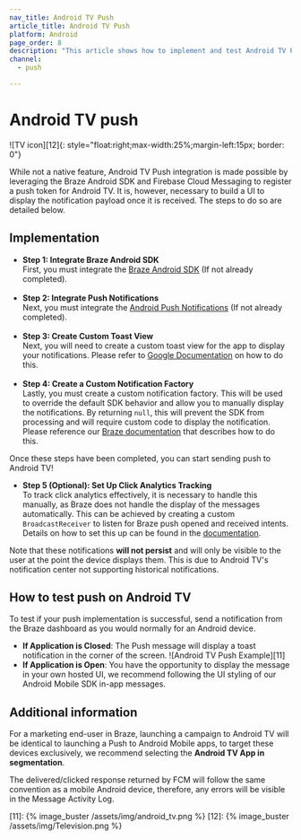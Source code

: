 ```yaml
---
nav_title: Android TV Push
article_title: Android TV Push
platform: Android
page_order: 8
description: "This article shows how to implement and test Android TV Push."
channel:
  - push

---
```


# Android TV push
![TV icon][12]{: style="float:right;max-width:25%;margin-left:15px; border: 0"}

While not a native feature, Android TV Push integration is made possible by leveraging the Braze Android SDK and Firebase Cloud Messaging to register a push token for Android TV. It is, however, necessary to build a UI to display the notification payload once it is received. The steps to do so are detailed below. 

## Implementation
- **Step 1: Integrate Braze Android SDK**<br>
First, you must integrate the [Braze Android SDK][6] (If not already completed).<br><br>
- **Step 2: Integrate Push Notifications**<br>
Next, you must integrate the [Android Push Notifications][10] (If not already completed).<br><br>
- **Step 3: Create Custom Toast View**<br>
Next, you will need to create a custom toast view for the app to display your notifications. Please refer to [Google Documentation][9] on how to do this.<br><br>
- **Step 4: Create a Custom Notification Factory**<br>
Lastly, you must create a custom notification factory. This will be used to override the default SDK behavior and allow you to manually display the notifications. By returning `null`, this will prevent the SDK from processing and will require custom code to display the notification. Please reference our [Braze documentation][8] that describes how to do this. 

Once these steps have been completed, you can start sending push to Android TV!

- **Step 5 (Optional): Set Up Click Analytics Tracking**<br>
To track click analytics effectively, it is necessary to handle this manually, as Braze does not handle the display of the messages automatically. This can be achieved by creating a custom `BroadcastReceiver` to listen for Braze push opened and received intents. Details on how to set this up can be found in the [documentation][7].

Note that these notifications **will not persist** and will only be visible to the user at the point the device displays them. This is due to Android TV's notification center not supporting historical notifications. 

## How to test push on Android TV

To test if your push implementation is successful, send a notification from the Braze dashboard as you would normally for an Android device.

- **If Application is Closed**: The Push message will display a toast notification in the corner of the screen.
![Android TV Push Example][11]
- **If Application is Open**: You have the opportunity to display the message in your own hosted UI, we recommend following the UI styling of our Android Mobile SDK in-app messages.

## Additional information
For a marketing end-user in Braze, launching a campaign to Android TV will be identical to launching a Push to Android Mobile apps, to target these devices exclusively, we recommend selecting the **Android TV App in segmentation**. 

The delivered/clicked response returned by FCM will follow the same convention as a mobile Android device, therefore, any errors will be visible in the Message Activity Log.

[6]: {{site.baseurl}}/developer_guide/platform_integration_guides/android/initial_sdk_setup/android_sdk_integration/?redirected=true
[7]: {{site.baseurl}}/developer_guide/platform_integration_guides/android/push_notifications/integration/standard_integration/#custom-handling-for-push-receipts-opens-dismissals-and-key-value-pairs
[8]: {{site.baseurl}}/developer_guide/platform_integration_guides/android/push_notifications/integration/standard_integration/#custom-displaying-notifications
[9]: https://developer.android.com/guide/topics/ui/notifiers/toasts#CustomToastView
[10]: {{site.baseurl}}/developer_guide/platform_integration_guides/android/push_notifications/integration/standard_integration/
[11]: {% image_buster /assets/img/android_tv.png %}
[12]: {% image_buster /assets/img/Television.png %}
